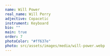```yaml
---
name: Will Power
real_name: Will Perry
adjective: Copacetic
instrument: Keyboard
bio: ""
main: true
order: 7
photoColor: "#ff637e"
photo: src/assets/images/media/will-power.webp
---
```

